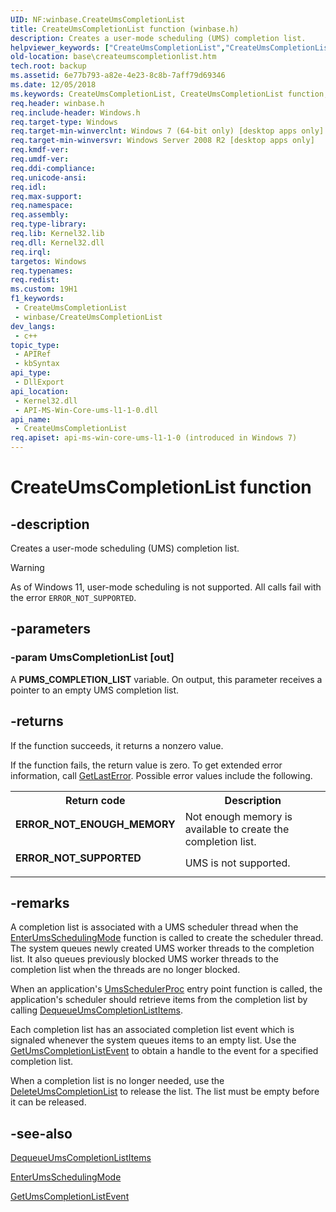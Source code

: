 ```yaml
---
UID: NF:winbase.CreateUmsCompletionList
title: CreateUmsCompletionList function (winbase.h)
description: Creates a user-mode scheduling (UMS) completion list.
helpviewer_keywords: ["CreateUmsCompletionList","CreateUmsCompletionList function","base.createumscompletionlist","winbase/CreateUmsCompletionList"]
old-location: base\createumscompletionlist.htm
tech.root: backup
ms.assetid: 6e77b793-a82e-4e23-8c8b-7aff79d69346
ms.date: 12/05/2018
ms.keywords: CreateUmsCompletionList, CreateUmsCompletionList function, base.createumscompletionlist, winbase/CreateUmsCompletionList
req.header: winbase.h
req.include-header: Windows.h
req.target-type: Windows
req.target-min-winverclnt: Windows 7 (64-bit only) [desktop apps only]
req.target-min-winversvr: Windows Server 2008 R2 [desktop apps only]
req.kmdf-ver: 
req.umdf-ver: 
req.ddi-compliance: 
req.unicode-ansi: 
req.idl: 
req.max-support: 
req.namespace: 
req.assembly: 
req.type-library: 
req.lib: Kernel32.lib
req.dll: Kernel32.dll
req.irql: 
targetos: Windows
req.typenames: 
req.redist: 
ms.custom: 19H1
f1_keywords:
 - CreateUmsCompletionList
 - winbase/CreateUmsCompletionList
dev_langs:
 - c++
topic_type:
 - APIRef
 - kbSyntax
api_type:
 - DllExport
api_location:
 - Kernel32.dll
 - API-MS-Win-Core-ums-l1-1-0.dll
api_name:
 - CreateUmsCompletionList
req.apiset: api-ms-win-core-ums-l1-1-0 (introduced in Windows 7)
---
```


# CreateUmsCompletionList function


## -description

Creates a user-mode scheduling (UMS) completion list.

> [!WARNING]
> As of Windows 11, user-mode scheduling is not supported. All calls fail with the error `ERROR_NOT_SUPPORTED`.

## -parameters

### -param UmsCompletionList [out]

A <b>PUMS_COMPLETION_LIST</b> variable. On output, this parameter receives a pointer 
      to an empty UMS completion list.

## -returns

If the function succeeds, it returns a nonzero value.

If the function fails, the return value is zero. To get extended error information, call 
       <a href="/windows/desktop/api/errhandlingapi/nf-errhandlingapi-getlasterror">GetLastError</a>. Possible error values include the 
       following.

<table>
<tr>
<th>Return code</th>
<th>Description</th>
</tr>
<tr>
<td width="40%">
<dl>
<dt><b>ERROR_NOT_ENOUGH_MEMORY</b></dt>
</dl>
</td>
<td width="60%">
Not enough memory is available to create the completion list.

</td>
</tr>
<tr>
<td width="40%">
<dl>
<dt><b>ERROR_NOT_SUPPORTED</b></dt>
</dl>
</td>
<td width="60%">UMS is not supported.</td>
</tr>
</table>

## -remarks

A completion list is associated with a UMS scheduler thread when the 
    <a href="/windows/desktop/api/winbase/nf-winbase-enterumsschedulingmode">EnterUmsSchedulingMode</a> function is called to 
     create the scheduler thread. The system queues newly created UMS worker threads to the completion list. It also 
     queues previously blocked UMS worker threads to the completion list when the threads are no longer blocked.

When an application's <a href="/windows/desktop/api/winnt/nc-winnt-rtl_ums_scheduler_entry_point">UmsSchedulerProc</a> entry 
     point function is called, the application's scheduler should retrieve items from the completion list by calling 
     <a href="/windows/desktop/api/winbase/nf-winbase-dequeueumscompletionlistitems">DequeueUmsCompletionListItems</a>.

Each completion list has an associated completion list event which is signaled whenever the system queues 
     items to an empty list. Use the 
     <a href="/windows/desktop/api/winbase/nf-winbase-getumscompletionlistevent">GetUmsCompletionListEvent</a> to obtain a 
     handle to the event for a specified completion list.

When a completion list is no longer needed, use the 
     <a href="/windows/desktop/api/winbase/nf-winbase-deleteumscompletionlist">DeleteUmsCompletionList</a> to release the list. 
     The list must be empty before it can be released.

## -see-also

<a href="/windows/desktop/api/winbase/nf-winbase-dequeueumscompletionlistitems">DequeueUmsCompletionListItems</a>



<a href="/windows/desktop/api/winbase/nf-winbase-enterumsschedulingmode">EnterUmsSchedulingMode</a>



<a href="/windows/desktop/api/winbase/nf-winbase-getumscompletionlistevent">GetUmsCompletionListEvent</a>

